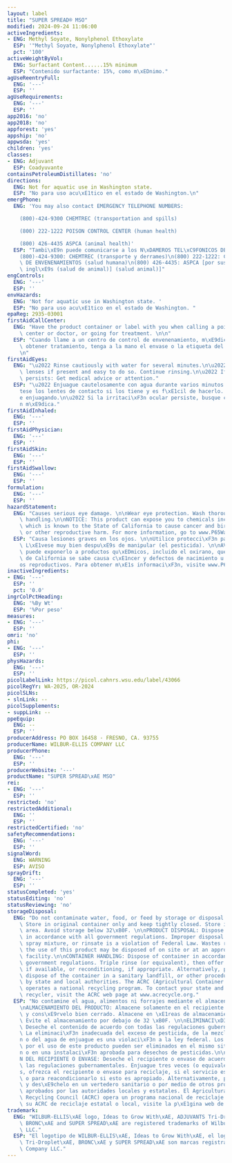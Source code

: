 ```yaml
---
layout: label
title: "SUPER SPREAD® MSO"
modified: 2024-09-24 11:06:00
activeIngredients:
- ENG: Methyl Soyate, Nonylphenol Ethoxylate
  ESP: '"Methyl Soyate, Nonylphenol Ethoxylate"'
  pct: '100'
activeWeightByVol:
  ENG: Surfactant Content......15% minimum
  ESP: "Contenido surfactante: 15%, como m\xEDnimo."
agUseReentryFull:
  ENG: '---'
  ESP: ''
agUseRequirements:
  ENG: '---'
  ESP: ''
app2016: 'no'
app2018: 'no'
appforest: 'yes'
appship: 'no'
appwsda: 'yes'
children: 'yes'
classes:
- ENG: Adjuvant
  ESP: Coadyuvante
containsPetroleumDistillates: 'no'
directions:
  ENG: Not for aquatic use in Washington state.
  ESP: "No para uso acu\xE1tico en el estado de Washington.\n"
emergPhone:
  ENG: 'You may also contact EMERGENCY TELEPHONE NUMBERS:

    (800)-424-9300 CHEMTREC (transportation and spills)

    (800) 222-1222 POISON CONTROL CENTER (human health)

    (800) 426-4435 ASPCA (animal health)'
  ESP: "Tambi\xE9n puede comunicarse a los N\xDAMEROS TEL\xC9FONICOS DE EMERGENCIA:\n\
    (800)-424-9300: CHEMTREC (transporte y derrames)\n(800) 222-1222: CENTRO DE CONTROL\
    \ DE ENVENENAMIENTOS (salud humana)\n(800) 426-4435: ASPCA [por sus siglas en\
    \ ingl\xE9s (salud de animal)] (salud animal)]"
engControls:
  ENG: '---'
  ESP: ''
envHazards:
  ENG: 'Not for aquatic use in Washington state. '
  ESP: "No para uso acu\xE1tico en el estado de Washington. "
epaReg: 2935-03001
firstAidCallCenter:
  ENG: "Have the product container or label with you when calling a poison control\
    \ center or doctor, or going for treatment. \n\n"
  ESP: "Cuando llame a un centro de control de envenenamiento, m\xE9dico o intente\
    \ obtener tratamiento, tenga a la mano el envase o la etiqueta del producto. \n\
    \n"
firstAidEyes:
  ENG: "\u2022 Rinse cautiously with water for several minutes.\n\u2022 Remove contact\
    \ lenses if present and easy to do so. Continue rinsing.\n\u2022 If eye irritation\
    \ persists: Get medical advice or attention."
  ESP: "\u2022 Enjuague cautelosamente con agua durante varios minutos.\n\u2022 Qu\xED\
    tese los lentes de contacto si los tiene y es f\xE1cil de hacerlo. Contin\xFA\
    e enjuagando.\n\u2022 Si la irritaci\xF3n ocular persiste, busque consejo o atenci\xF3\
    n m\xE9dica."
firstAidInhaled:
  ENG: '---'
  ESP: ''
firstAidPhysician:
  ENG: '---'
  ESP: ''
firstAidSkin:
  ENG: '---'
  ESP: ''
firstAidSwallow:
  ENG: '---'
  ESP: ''
formulation:
  ENG: '---'
  ESP: ''
hazardStatement:
  ENG: "Causes serious eye damage. \n\nWear eye protection. Wash thoroughly after\
    \ handling.\n\nNOTICE: This product can expose you to chemicals including Oxirane,\
    \ which is known to the State of California to cause cancer and birth defects\
    \ or other reproductive harm. For more information, go to www.P65Warnings.ca.gov. "
  ESP: "Causa lesiones graves en los ojos. \n\nUtilice protecci\xF3n para los ojos.\
    \ L\xE1vese muy bien despu\xE9s de manipular (el pesticida). \n\nAVISO: Este producto\
    \ puede exponerlo a productos qu\xEDmicos, incluido el oxirano, que en el estado\
    \ de California se sabe causa c\xE1ncer y defectos de nacimiento u otros da\xF1\
    os reproductivos. Para obtener m\xE1s informaci\xF3n, visite www.P65Warnings.ca.gov. "
inactiveIngredients:
- ENG: '---'
  ESP: ''
  pct: '0.0'
ingrColPctHeading:
  ENG: '%By Wt'
  ESP: '%Por peso'
measures:
- ENG: '---'
  ESP: ''
omri: 'no'
phi:
- ENG: '---'
  ESP: ''
physHazards:
  ENG: '---'
  ESP: ''
picolLabelLink: https://picol.cahnrs.wsu.edu/label/43066
picolRegYr: WA-2025, OR-2024
picolSLNs:
- slnLink: --
picolSupplements:
- suppLink: --
ppeEquip:
  ENG: --
  ESP: ''
producerAddress: PO BOX 16458 - FRESNO, CA. 93755
producerName: WILBUR-ELLIS COMPANY LLC
producerPhone:
  ENG: '---'
  ESP: ''
producerWebsite: '---'
productName: "SUPER SPREAD\xAE MSO"
rei:
- ENG: '---'
  ESP: ''
restricted: 'no'
restrictedAdditional:
  ENG: ''
  ESP: ''
restrictedCertified: 'no'
safetyRecommendations:
  ENG: '---'
  ESP: ''
signalWord:
  ENG: WARNING
  ESP: AVISO
sprayDrift:
  ENG: '---'
  ESP: ''
statusCompleted: 'yes'
statusEditing: 'no'
statusReviewing: 'no'
storageDisposal:
  ENG: "Do not contaminate water, food, or feed by storage or disposal.\n\nSTORAGE:\
    \ Store in original container only and keep tightly closed. Store in closed storage\
    \ area. Avoid storage below 32\xB0F. \n\nPRODUCT DISPOSAL: Dispose of contents\
    \ in accordance with all government regulations. Improper disposal of excess pesticide,\
    \ spray mixture, or rinsate is a violation of Federal Law. Wastes resulting from\
    \ the use of this product may be disposed of on site or at an approved waste disposal\
    \ facility.\n\nCONTAINER HANDLING: Dispose of container in accordance with all\
    \ government regulations. Triple rinse (or equivalent), then offer for recycling,\
    \ if available, or reconditioning, if appropriate. Alternatively, puncture and\
    \ dispose of the container in a sanitary landfill, or other procedures approved\
    \ by state and local authorities. The ACRC (Agricultural Container Recycling Council)\
    \ operates a national recycling program. To contact your state and local ACRC\
    \ recycler, visit the ACRC web page at www.acrecycle.org."
  ESP: "No contamine el agua, alimentos ni forrajes mediante el almacenamiento o desecho.\n\
    \nALMACENAMIENTO DEL PRODUCTO: Almacene solamente en el recipiente o envases original\
    \ y cons\xE9rvelo bien cerrado. Almacene en \xE1reas de almacenamiento cerradas.\
    \ Evite el almacenamiento por debajo de 32 \xB0F. \n\nELIMINACI\xD3N DEL PRODUCTO:\
    \ Deseche el contenido de acuerdo con todas las regulaciones gubernamentales.\
    \ La eliminaci\xF3n inadecuada del exceso de pesticida, de la mezcla de la aspersi\xF3\
    n o del agua de enjuague es una violaci\xF3n a la ley federal. Los desechos derivados\
    \ por el uso de este producto pueden ser eliminados en el mismo sitio de aplicaci\xF3\
    n o en una instalaci\xF3n aprobada para desechos de pesticidas.\n\nMANEJO O MANIPULACI\xD3\
    N DEL RECIPIENTE O ENVASE: Deseche el recipiente o envase de acuerdo con todas\
    \ las regulaciones gubernamentales. Enjuague tres veces (o equivalente), despu\xE9\
    s, ofrezca el recipiente o envase para reciclaje, si el servicio est\xE1 disponible\
    \ o para reacondicionarlo si esto es apropiado. Alternativamente, perf\xF3relo\
    \ y des\xE9chelo en un vertedero sanitario o por medio de otros procedimientos\
    \ aprobados por las autoridades locales y estatales. El Agricultural Container\
    \ Recycling Council (ACRC) opera un programa nacional de reciclaje. Para contactar\
    \ su ACRC de reciclaje estatal o local, visite la p\xE1gina web de ACRC: www.acrecycle.org."
trademark:
  ENG: "WILBUR-ELLIS\xAE logo, Ideas to Grow With\xAE, ADJUVANTS Tri-Droplet\xAE logo,\
    \ BRONC\xAE and SUPER SPREAD\xAE are registered trademarks of Wilbur-Ellis Company\
    \ LLC."
  ESP: "El logotipo de WILBUR-ELLIS\xAE, Ideas to Grow With\xAE, el logotipo de ADJUVANTS\
    \ Tri-Droplet\xAE, BRONC\xAE y SUPER SPREAD\xAE son marcas registradas de Wilbur-Ellis\
    \ Company LLC."
---
```

